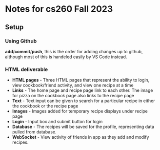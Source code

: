 # Notes for cs260 Fall 2023

## Setup

### Using Github

**add**/**commit**/**push**, this is the order for adding changes up to github, although most of this is handeled easily by VS Code instead.

### HTML deliverable

 - **HTML pages** - Three HTML pages that represent the ability to login, view cookbook/friend activity, and view one recipe at a time
 - **Links** - The home page and recipe page link to each other. The image for pizza on the cookbook page also links to the recipe page
 - **Text** - Text input can be given to search for a particular recipe in either the cookbook or the recipe page
 - **Images** - Images added for temporary recipe displays under recipe page
 - **Login** - Input box and submit button for login
 - **Database** - The recipes will be saved for the profile, representing data pulled from database.
 - **WebSocket** - View activity of friends in app as they add and modify recipes.

